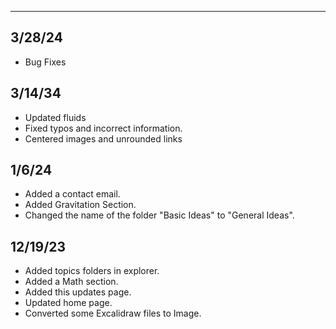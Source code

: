 - - -
## 3/28/24
- Bug Fixes
## 3/14/34
- Updated fluids
- Fixed typos and incorrect information.
- Centered images and unrounded links
## 1/6/24
- Added a contact email.
- Added Gravitation Section.
- Changed the name of the folder "Basic Ideas" to "General Ideas".
## 12/19/23
- Added topics folders in explorer.
- Added a Math section.
- Added this updates page.
- Updated home page.
- Converted some Excalidraw files to Image.
